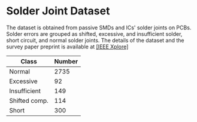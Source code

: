 # Solder Joint Dataset
The dataset is obtained from passive SMDs and ICs' solder joints on PCBs. Solder errors are grouped as shifted, excessive, and insufficient solder, short circuit, and normal solder joints. The details of the dataset and the survey paper preprint is available at [[IEEE Xplore]]([https://ieeexplore.ieee.org/document/9579423](https://ieeexplore.ieee.org/abstract/document/10129988))

| Class | Number |
| --- | --- |
| Normal | 2735 |
| Excessive | 92 |
| Insufficient | 149 |
| Shifted comp. | 114 |
| Short | 300 |

